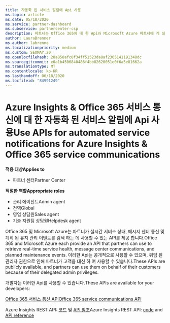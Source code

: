 ```yaml
---
title: 자동화 된 서비스 알림에 Api 사용
ms.topic: article
ms.date: 05/18/2020
ms.service: partner-dashboard
ms.subservice: partnercenter-csp
description: 파트너는 Office 365에 대 한 Api와 Microsoft Azure 파트너에 게 실시간 서비스 상태, 메시지 센터 통신 및 계획 된 유지 관리 이벤트를 사용할 수 있습니다.
author: LauraBrenner
ms.author: labrenne
ms.localizationpriority: medium
ms.custom: SEOMAY.20
ms.openlocfilehash: 28a858afc0f34ff51523da8af2365141191348dc
ms.sourcegitcommit: e0a1b4506840486f4bb82620051e0f6a5e81662a
ms.translationtype: MT
ms.contentlocale: ko-KR
ms.lasthandoff: 06/18/2020
ms.locfileid: "84991249"
---
```

# <a name="use-apis-for-automated-service-notifications-for-azure-insights--office-365-service-communications"></a><span data-ttu-id="bcb19-103">Azure Insights & Office 365 서비스 통신에 대 한 자동화 된 서비스 알림에 Api 사용</span><span class="sxs-lookup"><span data-stu-id="bcb19-103">Use APIs for automated service notifications for Azure Insights & Office 365 service communications</span></span>

<span data-ttu-id="bcb19-104">**적용 대상**</span><span class="sxs-lookup"><span data-stu-id="bcb19-104">**Applies to**</span></span>

-  <span data-ttu-id="bcb19-105">파트너 센터</span><span class="sxs-lookup"><span data-stu-id="bcb19-105">Partner Center</span></span>

<span data-ttu-id="bcb19-106">**적절한 역할**</span><span class="sxs-lookup"><span data-stu-id="bcb19-106">**Appropriate roles**</span></span>

- <span data-ttu-id="bcb19-107">관리 에이전트</span><span class="sxs-lookup"><span data-stu-id="bcb19-107">Admin agent</span></span>
- <span data-ttu-id="bcb19-108">전역</span><span class="sxs-lookup"><span data-stu-id="bcb19-108">Global</span></span> 
- <span data-ttu-id="bcb19-109">영업 상담원</span><span class="sxs-lookup"><span data-stu-id="bcb19-109">Sales agent</span></span>
- <span data-ttu-id="bcb19-110">기술 지원팀 상담원</span><span class="sxs-lookup"><span data-stu-id="bcb19-110">Helpdesk agent</span></span>

<span data-ttu-id="bcb19-111">Office 365 및 Microsoft Azure는 파트너가 실시간 서비스 상태, 메시지 센터 통신 및 계획 된 유지 관리 이벤트를 검색 하는 데 사용할 수 있는 API를 제공 합니다.</span><span class="sxs-lookup"><span data-stu-id="bcb19-111">Office 365 and Microsoft Azure each provide an API that partners can use to retrieve real-time service health, message center communications, and planned maintenance events.</span></span> <span data-ttu-id="bcb19-112">이러한 Api는 공개적으로 사용할 수 있으며, 위임 된 관리자 권한으로 인해 파트너가 고객을 대신 하 여 사용할 수 있습니다.</span><span class="sxs-lookup"><span data-stu-id="bcb19-112">These APIs are publicly available, and partners can use them on behalf of their customers because of their delegated admin privileges.</span></span>

<span data-ttu-id="bcb19-113">개발자는 이러한 Api를 사용할 수 있습니다.</span><span class="sxs-lookup"><span data-stu-id="bcb19-113">These APIs are available for your developers:</span></span>

[<span data-ttu-id="bcb19-114">Office 365 서비스 통신 API</span><span class="sxs-lookup"><span data-stu-id="bcb19-114">Office 365 service communications API</span></span>](https://go.microsoft.com/fwlink/p/?LinkId=616899)

<span data-ttu-id="bcb19-115">Azure Insights REST API: [코드](https://go.microsoft.com/fwlink/p/?LinkId=617299) 및 [API 참조](https://go.microsoft.com/fwlink/p/?LinkId=617300)</span><span class="sxs-lookup"><span data-stu-id="bcb19-115">Azure Insights REST API: [code](https://go.microsoft.com/fwlink/p/?LinkId=617299) and [API reference](https://go.microsoft.com/fwlink/p/?LinkId=617300)</span></span>

 

 



